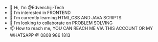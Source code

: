 - 👋 Hi, I’m @Edvenchiji-Tech
- 👀 I’m interested in FRONTEND 
- 🌱 I’m currently learning HTML,CSS AND JAVA SCRIPTS 
- 💞️ I’m looking to collaborate on PROBLEM SOLVING 
- 📫 How to reach me, YOU CAN REACH ME VIA THIS ACCOUNT OR MY WHATSAPP @ 0808 986 1813 

<!---
Edvenchiji-Tech/Edvenchiji-Tech is a ✨ special ✨ repository because its `README.md` (this file) appears on your GitHub profile.
You can click the Preview link to take a look at your changes.
--->
